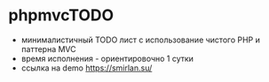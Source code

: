 # phpmvcTODO
* минималистичный TODO лист с использование чистого PHP и паттерна MVC
* время исполнения - ориентировочно 1 сутки
* ссылка на demo https://smirlan.su/
